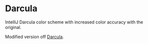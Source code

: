 # Darcula

IntelliJ Darcula color scheme with increased color accuracy with the original.

Modified version off [Darcula](https://github.com/rokoroku/vscode-theme-darcula).
